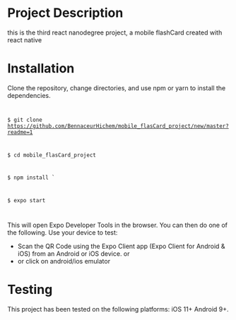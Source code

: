 # Project Description
this is the third react  nanodegree project, a mobile flashCard created with react native

# Installation
Clone the repository, change directories, and use npm or yarn to install the dependencies.
<code>

$ git clone https://github.com/BennaceurHichem/mobile_flasCard_project/new/master?readme=1

$ cd mobile_flasCard_project

$ npm install `

$ expo start 

</code>

This will open Expo Developer Tools in the browser. You can then do one of the following.
Use your device to test:
<ul>


<li>Scan the QR Code using the Expo Client app (Expo Client for Android & iOS) from an Android or iOS device.
 or </li>
<li>or click on android/ios emulator</li>
</ul>

# Testing
This project has been tested on the following platforms:
iOS 11+
Android 9+.



